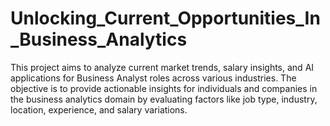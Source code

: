# Unlocking_Current_Opportunities_In_Business_Analytics
This project aims to analyze current market trends, salary insights, and AI applications for Business Analyst roles across various industries. The objective is to provide actionable insights for individuals and companies in the business analytics domain by evaluating factors like job type, industry, location, experience, and salary variations.

